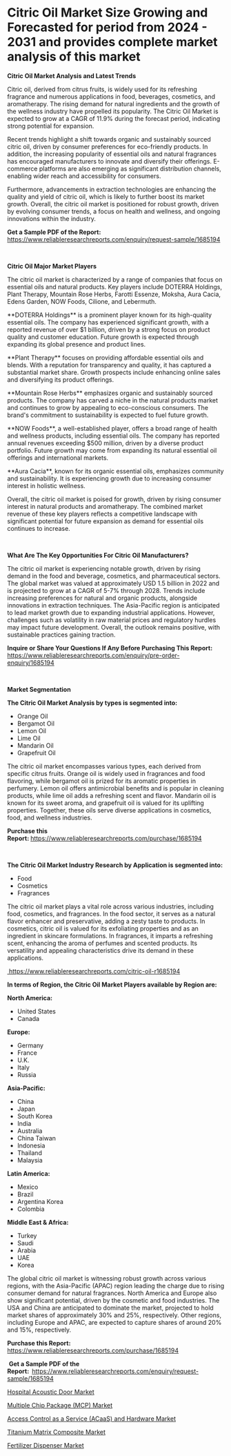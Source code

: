 <p><h1>Citric Oil Market Size Growing and Forecasted for period from 2024 - 2031 and provides complete market analysis of this market</h1></p><p><strong>Citric Oil Market Analysis and Latest Trends</strong></p>
<p><p>Citric oil, derived from citrus fruits, is widely used for its refreshing fragrance and numerous applications in food, beverages, cosmetics, and aromatherapy. The rising demand for natural ingredients and the growth of the wellness industry have propelled its popularity. The Citric Oil Market is expected to grow at a CAGR of 11.9% during the forecast period, indicating strong potential for expansion.</p><p>Recent trends highlight a shift towards organic and sustainably sourced citric oil, driven by consumer preferences for eco-friendly products. In addition, the increasing popularity of essential oils and natural fragrances has encouraged manufacturers to innovate and diversify their offerings. E-commerce platforms are also emerging as significant distribution channels, enabling wider reach and accessibility for consumers.</p><p>Furthermore, advancements in extraction technologies are enhancing the quality and yield of citric oil, which is likely to further boost its market growth. Overall, the citric oil market is positioned for robust growth, driven by evolving consumer trends, a focus on health and wellness, and ongoing innovations within the industry.</p></p>
<p><strong>Get a Sample PDF of the Report:&nbsp;</strong> <a href="https://www.reliableresearchreports.com/enquiry/request-sample/1685194?utm_campaign=36&utm_medium=2&utm_source=Github&utm_content=ia&utm_term=30122024&utm_id=citric-oil">https://www.reliableresearchreports.com/enquiry/request-sample/1685194</a></p>
<p>&nbsp;</p>
<p><strong>Citric Oil Major Market Players</strong></p>
<p><p>The citric oil market is characterized by a range of companies that focus on essential oils and natural products. Key players include DOTERRA Holdings, Plant Therapy, Mountain Rose Herbs, Farotti Essenze, Moksha, Aura Cacia, Edens Garden, NOW Foods, Cilione, and Lebermuth.</p><p>**DOTERRA Holdings** is a prominent player known for its high-quality essential oils. The company has experienced significant growth, with a reported revenue of over $1 billion, driven by a strong focus on product quality and customer education. Future growth is expected through expanding its global presence and product lines.</p><p>**Plant Therapy** focuses on providing affordable essential oils and blends. With a reputation for transparency and quality, it has captured a substantial market share. Growth prospects include enhancing online sales and diversifying its product offerings.</p><p>**Mountain Rose Herbs** emphasizes organic and sustainably sourced products. The company has carved a niche in the natural products market and continues to grow by appealing to eco-conscious consumers. The brand's commitment to sustainability is expected to fuel future growth.</p><p>**NOW Foods**, a well-established player, offers a broad range of health and wellness products, including essential oils. The company has reported annual revenues exceeding $500 million, driven by a diverse product portfolio. Future growth may come from expanding its natural essential oil offerings and international markets.</p><p>**Aura Cacia**, known for its organic essential oils, emphasizes community and sustainability. It is experiencing growth due to increasing consumer interest in holistic wellness.</p><p>Overall, the citric oil market is poised for growth, driven by rising consumer interest in natural products and aromatherapy. The combined market revenue of these key players reflects a competitive landscape with significant potential for future expansion as demand for essential oils continues to increase.</p></p>
<p>&nbsp;</p>
<p><strong>What Are The Key Opportunities For Citric Oil Manufacturers?</strong></p>
<p><p>The citric oil market is experiencing notable growth, driven by rising demand in the food and beverage, cosmetics, and pharmaceutical sectors. The global market was valued at approximately USD 1.5 billion in 2022 and is projected to grow at a CAGR of 5-7% through 2028. Trends include increasing preferences for natural and organic products, alongside innovations in extraction techniques. The Asia-Pacific region is anticipated to lead market growth due to expanding industrial applications. However, challenges such as volatility in raw material prices and regulatory hurdles may impact future development. Overall, the outlook remains positive, with sustainable practices gaining traction.</p></p>
<p><strong>Inquire or Share Your Questions If Any Before Purchasing This Report:</strong> <a href="https://www.reliableresearchreports.com/enquiry/pre-order-enquiry/1685194?utm_campaign=36&utm_medium=2&utm_source=Github&utm_content=ia&utm_term=30122024&utm_id=citric-oil">https://www.reliableresearchreports.com/enquiry/pre-order-enquiry/1685194</a></p>
<p>&nbsp;</p>
<p><strong>Market Segmentation</strong></p>
<p><strong>The Citric Oil Market Analysis by types is segmented into:</strong></p>
<p><ul><li>Orange Oil</li><li>Bergamot Oil</li><li>Lemon Oil</li><li>Lime Oil</li><li>Mandarin Oil</li><li>Grapefruit Oil</li></ul></p>
<p><p>The citric oil market encompasses various types, each derived from specific citrus fruits. Orange oil is widely used in fragrances and food flavoring, while bergamot oil is prized for its aromatic properties in perfumery. Lemon oil offers antimicrobial benefits and is popular in cleaning products, while lime oil adds a refreshing scent and flavor. Mandarin oil is known for its sweet aroma, and grapefruit oil is valued for its uplifting properties. Together, these oils serve diverse applications in cosmetics, food, and wellness industries.</p></p>
<p><strong>Purchase this Report:&nbsp;</strong><a href="https://www.reliableresearchreports.com/purchase/1685194?utm_campaign=36&utm_medium=2&utm_source=Github&utm_content=ia&utm_term=30122024&utm_id=citric-oil">https://www.reliableresearchreports.com/purchase/1685194</a></p>
<p>&nbsp;</p>
<p><strong>The Citric Oil Market Industry Research by Application is segmented into:</strong></p>
<p><ul><li>Food</li><li>Cosmetics</li><li>Fragrances</li></ul></p>
<p><p>The citric oil market plays a vital role across various industries, including food, cosmetics, and fragrances. In the food sector, it serves as a natural flavor enhancer and preservative, adding a zesty taste to products. In cosmetics, citric oil is valued for its exfoliating properties and as an ingredient in skincare formulations. In fragrances, it imparts a refreshing scent, enhancing the aroma of perfumes and scented products. Its versatility and appealing characteristics drive its demand in these applications.</p></p>
<p><a href="https://www.reliableresearchreports.com/citric-oil-r1685194?utm_campaign=36&utm_medium=2&utm_source=Github&utm_content=ia&utm_term=30122024&utm_id=citric-oil">&nbsp;https://www.reliableresearchreports.com/citric-oil-r1685194</a></p>
<p><strong>In terms of Region, the Citric Oil Market Players available by Region are:</strong></p>
<p>
    <p> <strong> North America: </strong>
        <ul>
            <li>United States</li>
            <li>Canada</li>
        </ul>
        </p> 
    <p> <strong> Europe: </strong>
        <ul>
            <li>Germany</li>
            <li>France</li>
            <li>U.K.</li>
            <li>Italy</li>
            <li>Russia</li>
        </ul>
        </p> 
    <p> <strong> Asia-Pacific: </strong>
        <ul>
            <li>China</li>
            <li>Japan</li>
            <li>South Korea</li>
            <li>India</li>
            <li>Australia</li>
            <li>China Taiwan</li>
            <li>Indonesia</li>
            <li>Thailand</li>
            <li>Malaysia</li>
        </ul>
        </p> 
    <p> <strong> Latin America: </strong>
        <ul>
            <li>Mexico</li>
            <li>Brazil</li>
            <li>Argentina Korea</li>
            <li>Colombia</li>
        </ul>
        </p> 
    <p> <strong> Middle East & Africa: </strong>
        <ul>
            <li>Turkey</li>
            <li>Saudi</li>
            <li>Arabia</li>
            <li>UAE</li>
            <li>Korea</li>
        </ul>
    </p>
    </p>
<p><p>The global citric oil market is witnessing robust growth across various regions, with the Asia-Pacific (APAC) region leading the charge due to rising consumer demand for natural fragrances. North America and Europe also show significant potential, driven by the cosmetic and food industries. The USA and China are anticipated to dominate the market, projected to hold market shares of approximately 30% and 25%, respectively. Other regions, including Europe and APAC, are expected to capture shares of around 20% and 15%, respectively.</p></p>
<p><strong>Purchase this Report: </strong><a href="https://www.reliableresearchreports.com/purchase/1685194?utm_campaign=36&utm_medium=2&utm_source=Github&utm_content=ia&utm_term=30122024&utm_id=citric-oil">https://www.reliableresearchreports.com/purchase/1685194</a></p>
<p>&nbsp;<strong>Get a Sample PDF of the Report:&nbsp;&nbsp;</strong><a href="https://www.reliableresearchreports.com/enquiry/request-sample/1685194?utm_campaign=36&utm_medium=2&utm_source=Github&utm_content=ia&utm_term=30122024&utm_id=citric-oil">https://www.reliableresearchreports.com/enquiry/request-sample/1685194</a></p>
<p><strong></strong></p>
<p><p><a href="https://github.com/SanjidaKhan901/Market-Research-Report-List-1/blob/main/hospital-acoustic-door-market.md?utm_campaign=36&utm_medium=2&utm_source=Github&utm_content=ia&utm_term=30122024&utm_id=citric-oil">Hospital Acoustic Door Market</a></p><p><a href="https://github.com/dierdrecrichton210/Market-Research-Report-List-1/blob/main/multiple-chip-package-mcp-market.md?utm_campaign=36&utm_medium=2&utm_source=Github&utm_content=ia&utm_term=30122024&utm_id=citric-oil">Multiple Chip Package (MCP) Market</a></p><p><a href="https://github.com/tamvrosiya/Market-Research-Report-List-6/blob/main/access-control-as-a-service-acaas-and-hardware-market.md?utm_campaign=36&utm_medium=2&utm_source=Github&utm_content=ia&utm_term=30122024&utm_id=citric-oil">Access Control as a Service (ACaaS) and Hardware Market</a></p><p><a href="https://github.com/cheryjhonson/Market-Research-Report-List-1/blob/main/titanium-matrix-composite-market.md?utm_campaign=36&utm_medium=2&utm_source=Github&utm_content=ia&utm_term=30122024&utm_id=citric-oil">Titanium Matrix Composite Market</a></p><p><a href="https://github.com/AngelaWalsh696/Market-Research-Report-List-1/blob/main/fertilizer-dispenser-market.md?utm_campaign=36&utm_medium=2&utm_source=Github&utm_content=ia&utm_term=30122024&utm_id=citric-oil">Fertilizer Dispenser Market</a></p></p>